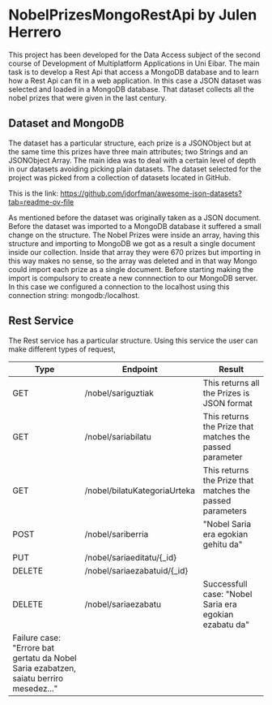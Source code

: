 # NobelPrizesMongoRestApi by Julen Herrero

This project has been developed for the Data Access subject of the second course of Development of Multiplatform Applications in Uni Eibar. The main task is to develop a Rest Api that access a MongoDB database and to learn how a Rest Api can fit in a web application. In this case a JSON dataset was selected and loaded in a MongoDB database. That dataset collects all the nobel prizes that were given in the last century. 

## Dataset and MongoDB
The dataset has a particular structure, each prize is a JSONObject but at the same time this prizes have three main attributes; two Strings and an JSONObject Array. The main idea was to deal with a certain level of depth in our datasets avoiding picking plain datasets. The dataset selected for the project was picked from a collection of datasets located in GitHub. 

This is the link: https://github.com/jdorfman/awesome-json-datasets?tab=readme-ov-file

As mentioned before the dataset was originally taken as a JSON document. Before the dataset was imported to a MongoDB database it suffered a small change on the structure. The Nobel Prizes were inside an array, having this structure and importing to MongoDB we got as a result a single document inside our collection. Inside that array they were 670 prizes but importing in this way makes no sense, so the array was deleted and in that way Mongo could import each prize as a single document. Before starting making the import is compulsory to create a new connnection to our MongoDB server. In this case we configured a connection to the localhost using this connection string: mongodb:/localhost.

## Rest Service

The Rest service has a particular structure. Using this service the user can make different types of request, 

|Type|Endpoint|Result|
|----|--------|------|
|GET |/nobel/sariguztiak| This returns all the Prizes is JSON format|
|GET |/nobel/sariabilatu| This returns the Prize that matches the passed parameter|
|GET |/nobel/bilatuKategoriaUrteka|This returns the Prize that matches the passed parameters|
|POST |/nobel/sariberria|"Nobel Saria era egokian gehitu da"|
|PUT |/nobel/sariaeditatu/{_id}|      |
|DELETE |/nobel/sariaezabatuid/{_id}|      |
|DELETE |/nobel/sariaezabatu|Successfull case: "Nobel Saria era egokian ezabatu da" 
Failure case: "Errore bat gertatu da Nobel Saria ezabatzen, saiatu berriro mesedez..."|

